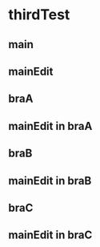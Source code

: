 # thirdTest

## main

## mainEdit

## braA


## mainEdit in braA

## braB

## mainEdit in braB

## braC

## mainEdit in braC
